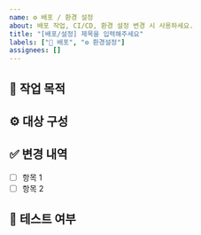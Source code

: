 ```yaml
---
name: ⚙️ 배포 / 환경 설정
about: 배포 작업, CI/CD, 환경 설정 변경 시 사용하세요.
title: "[배포/설정] 제목을 입력해주세요"
labels: ["🚢 배포", "⚙ 환경설정"]
assignees: []
---
```


## 🎯 작업 목적
<!-- 어떤 설정을 변경하고, 왜 필요한지 설명해주세요 -->

## ⚙ 대상 구성
<!-- 수정 대상 (예: GitHub Actions, Dockerfile 등)을 명시해주세요 -->

## ✅ 변경 내역
- [ ] 항목 1
- [ ] 항목 2

## 🧪 테스트 여부
<!-- 변경 사항이 정상 동작하는지 어떻게 확인했는지 작성해주세요 -->
